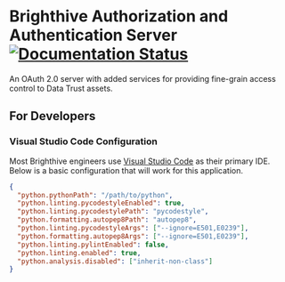 # Brighthive Authorization and Authentication Server [![Documentation Status](https://readthedocs.org/projects/brighthive-authserver/badge/?version=latest)](https://brighthive-authserver.readthedocs.io/en/latest/?badge=latest)

An OAuth 2.0 server with added services for providing fine-grain access control to Data Trust assets.

## For Developers

### Visual Studio Code Configuration

Most Brighthive engineers use [Visual Studio Code](https://code.visualstudio.com/) as their primary IDE. Below is a basic configuration that will work for this application.

```json
{
  "python.pythonPath": "/path/to/python",
  "python.linting.pycodestyleEnabled": true,
  "python.linting.pycodestylePath": "pycodestyle",
  "python.formatting.autopep8Path": "autopep8",
  "python.linting.pycodestyleArgs": ["--ignore=E501,E0239"],
  "python.formatting.autopep8Args": ["--ignore=E501,E0239"],
  "python.linting.pylintEnabled": false,
  "python.linting.enabled": true,
  "python.analysis.disabled": ["inherit-non-class"]
}
```
